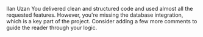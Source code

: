 Ilan Uzan
You delivered clean and structured code and used almost all the requested features. 
However, you're missing the database integration, which is a key part of the project. 
Consider adding a few more comments to guide the reader through your logic.

